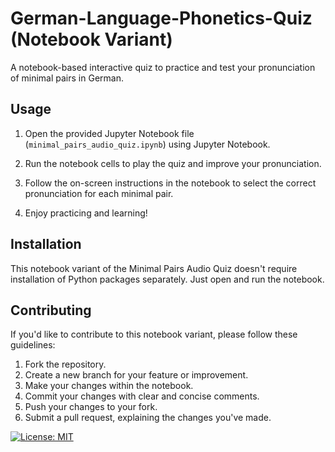 # German-Language-Phonetics-Quiz (Notebook Variant)

A notebook-based interactive quiz to practice and test your pronunciation of minimal pairs in German.

## Usage

1. Open the provided Jupyter Notebook file (`minimal_pairs_audio_quiz.ipynb`) using Jupyter Notebook.

2. Run the notebook cells to play the quiz and improve your pronunciation.

3. Follow the on-screen instructions in the notebook to select the correct pronunciation for each minimal pair.

4. Enjoy practicing and learning!

## Installation

This notebook variant of the Minimal Pairs Audio Quiz doesn't require installation of Python packages separately. Just open and run the notebook.

## Contributing

If you'd like to contribute to this notebook variant, please follow these guidelines:

1. Fork the repository.
2. Create a new branch for your feature or improvement.
3. Make your changes within the notebook.
4. Commit your changes with clear and concise comments.
5. Push your changes to your fork.
6. Submit a pull request, explaining the changes you've made.

[![License: MIT](https://img.shields.io/badge/License-MIT-yellow.svg)](https://opensource.org/licenses/MIT)

